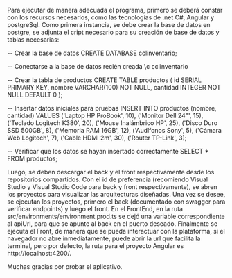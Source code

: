 Para ejecutar de manera adecuada el programa, primero se deberá constar con los recursos necesarios, como las tecnologías de .net C#, Angular y postgreSql. 
Como primera instancia, se debe crear la base de datos en postgre, se adjunta el cript necesario para su creación de base de datos y tablas necesarias:

-- Crear la base de datos
CREATE DATABASE cclinventario;

-- Conectarse a la base de datos recién creada
\c cclinventario

-- Crear la tabla de productos
CREATE TABLE productos (
    id SERIAL PRIMARY KEY,
    nombre VARCHAR(100) NOT NULL,
    cantidad INTEGER NOT NULL DEFAULT 0
);

-- Insertar datos iniciales para pruebas
INSERT INTO productos (nombre, cantidad) VALUES 
('Laptop HP ProBook', 10),
('Monitor Dell 24"', 15),
('Teclado Logitech K380', 20),
('Mouse Inalámbrico HP', 25),
('Disco Duro SSD 500GB', 8),
('Memoria RAM 16GB', 12),
('Audífonos Sony', 5),
('Cámara Web Logitech', 7),
('Cable HDMI 2m', 30),
('Router TP-Link', 3);

-- Verificar que los datos se hayan insertado correctamente
SELECT * FROM productos;

Luego, se deben descargar el back y el front respectivamente desde los repositorios compartidos.
Con el id de preferencia (recomiendo Visual Studio y Visual Studio Code para back y front respectivamente), se abren los proyectos para visualizar las arquitecturas diseñadas.
Una vez se desee, se ejecutan los proyectos, primero el back (documentado con swagger para verificar endpoints) y luego el front. En el FrontEnd, en la ruta src/environments/environment.prod.ts se dejó una variable correspondiente al 
apiUrl, para que se apunte al back en el puerto deseado. 
Finalmente se ejecuta el Front, de manera que se pueda interactuar con la plataforma, si el navegador no abre inmediatamente, puede abrir la url que facilita la terminal, pero por
defecto, la ruta para el proyecto Angular es http://localhost:4200/.


Muchas gracias por probar el aplicativo.
